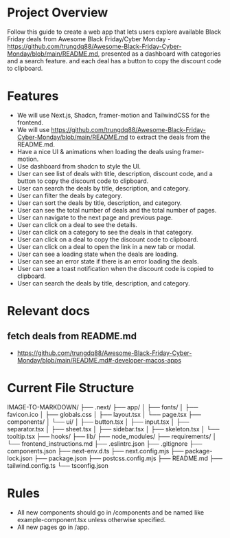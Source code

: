 # Project Overview
Follow this guide to create a web app that lets users explore available Black Friday deals from Awesome Black Friday/Cyber Monday - https://github.com/trungdq88/Awesome-Black-Friday-Cyber-Monday/blob/main/README.md, presented as a dashboard with categories and a search feature. and each deal has a button to copy the discount code to clipboard.

# Features
- We will use Next.js, Shadcn, framer-motion and TailwindCSS for the frontend.
- We will use https://github.com/trungdq88/Awesome-Black-Friday-Cyber-Monday/blob/main/README.md to extract the deals from the README.md. 
- Have a nice UI & animations when loading the deals using framer-motion.
- Use dashboard from shadcn to style the UI.
- User can see list of deals with title, description, discount code, and a button to copy the discount code to clipboard.
- User can search the deals by title, description, and category.
- User can filter the deals by category.
- User can sort the deals by title, description, and category.
- User can see the total number of deals and the total number of pages.
- User can navigate to the next page and previous page.
- User can click on a deal to see the details.
- User can click on a category to see the deals in that category.
- User can click on a deal to copy the discount code to clipboard.
- User can click on a deal to open the link in a new tab or modal.
- User can see a loading state when the deals are loading.
- User can see an error state if there is an error loading the deals.
- User can see a toast notification when the discount code is copied to clipboard.
- User can search the deals by title, description, and category.

# Relevant docs
## fetch deals from README.md
- https://github.com/trungdq88/Awesome-Black-Friday-Cyber-Monday/blob/main/README.md#-developer-macos-apps


# Current File Structure

IMAGE-TO-MARKDOWN/
├── .next/
├── app/
│   ├── fonts/
│   ├── favicon.ico
│   ├── globals.css
│   ├── layout.tsx
│   └── page.tsx
├── components/
│   └── ui/
│       ├── button.tsx
│       ├── input.tsx
│       ├── separator.tsx
│       ├── sheet.tsx
│       ├── sidebar.tsx
│       ├── skeleton.tsx
│       └── tooltip.tsx
├── hooks/
├── lib/
├── node_modules/
├── requirements/
│   └── frontend_instructions.md
├── .eslintrc.json
├── .gitignore
├── components.json
├── next-env.d.ts
├── next.config.mjs
├── package-lock.json
├── package.json
├── postcss.config.mjs
├── README.md
├── tailwind.config.ts
└── tsconfig.json

# Rules
- All new components should go in /components and be named like example-component.tsx unless otherwise specified.
- All new pages go in /app.
